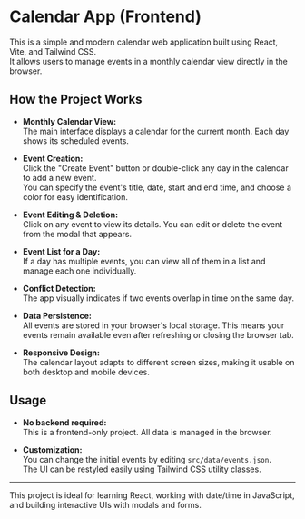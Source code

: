 # Calendar App (Frontend)

This is a simple and modern calendar web application built using React, Vite, and Tailwind CSS.  
It allows users to manage events in a monthly calendar view directly in the browser.

## How the Project Works

- **Monthly Calendar View:**  
  The main interface displays a calendar for the current month. Each day shows its scheduled events.

- **Event Creation:**  
  Click the "Create Event" button or double-click any day in the calendar to add a new event.  
  You can specify the event's title, date, start and end time, and choose a color for easy identification.

- **Event Editing & Deletion:**  
  Click on any event to view its details. You can edit or delete the event from the modal that appears.

- **Event List for a Day:**  
  If a day has multiple events, you can view all of them in a list and manage each one individually.

- **Conflict Detection:**  
  The app visually indicates if two events overlap in time on the same day.

- **Data Persistence:**  
  All events are stored in your browser's local storage. This means your events remain available even after refreshing or closing the browser tab.

- **Responsive Design:**  
  The calendar layout adapts to different screen sizes, making it usable on both desktop and mobile devices.

## Usage

- **No backend required:**  
  This is a frontend-only project. All data is managed in the browser.

- **Customization:**  
  You can change the initial events by editing `src/data/events.json`.  
  The UI can be restyled easily using Tailwind CSS utility classes.

---

This project is ideal for learning React, working with date/time in JavaScript, and building interactive UIs with modals and forms.
